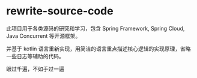 # rewrite-source-code

此项目用于各类源码的研究和学习，包含 Spring Framework, Spring Cloud, Java Concurrent 等开源框架。

并基于 kotlin 语言重新实现，用简洁的语言重点描述核心逻辑的实现原理，省略一些日志等辅助的代码。

眼过千遍，不如手过一遍
